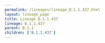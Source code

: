 ```yaml
---
permalink: /lineages/lineage_B.1.1.437.html
layout: lineage_page
title: Lineage B.1.1.437
lineage: B.1.1.437
parent: B.1.1
children: ['B.1.1.437']
---
```

